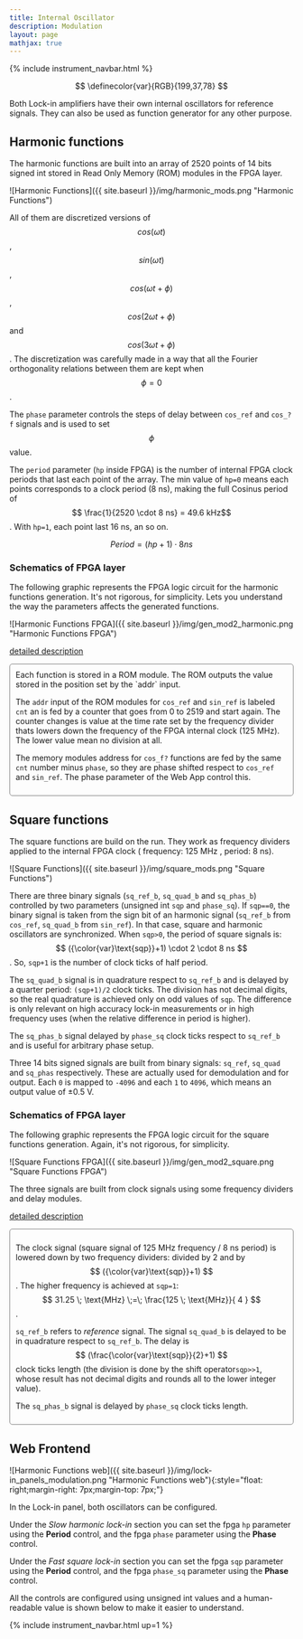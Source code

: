 ```yaml
---
title: Internal Oscillator
description: Modulation
layout: page
mathjax: true
---
```


{% include instrument_navbar.html %}

$$
\definecolor{var}{RGB}{199,37,78}
$$


Both Lock-in amplifiers have their own internal oscillators for reference signals.
They can also be used as function generator for any other purpose.

## Harmonic functions

The harmonic functions are built into an array of 2520 points of 14 bits signed int stored in Read
Only Memory (ROM) modules in the FPGA layer.

![Harmonic Functions]({{ site.baseurl }}/img/harmonic_mods.png "Harmonic Functions")

All of them are discretized versions of $$cos(\omega t)$$, $$sin(\omega t)$$, $$cos(\omega t + \phi)$$, $$cos(2 \omega t + \phi)$$ and
$$cos(3 \omega t + \phi)$$. The discretization was carefully made in a way that all the Fourier orthogonality
relations between them are kept when $$\phi = 0$$.

The `phase` parameter controls the steps of delay between `cos_ref` and `cos_?f` signals and is used to set $$\phi$$ value.

The `period` parameter (`hp` inside FPGA) is the number of internal FPGA clock periods that last each point
of the array. The min value of `hp=0` means each points corresponds to a clock period (8 ns), making the
full Cosinus period of $$ \frac{1}{2520 \cdot 8 ns}  = 49.6 kHz$$. With `hp=1`, each point last 16 ns, an so on.

$$ Period = (hp+1) \cdot 8 ns$$

### Schematics of FPGA layer
The following graphic represents the FPGA logic circuit for the harmonic functions generation.
It's not rigorous, for simplicity. Lets you understand the way the parameters affects the generated
functions.

![Harmonic Functions FPGA]({{ site.baseurl }}/img/gen_mod2_harmonic.png "Harmonic Functions FPGA")


<a data-toggle="collapse" href="#Schematics_of_FPGA_layer_harmonic" aria-expanded="false" aria-controls="Schematics_of_FPGA_layer_harmonic">detailed description <span class="caret"></span></a>

<div id="Schematics_of_FPGA_layer_harmonic" class="collapse" markdown="1" style="padding: 10px; border: 1px solid gray; border-radius: 5px;">
Each function is stored in a ROM module. The ROM outputs the value stored in the position
set by the `addr` input.

The `addr` input of the ROM modules for `cos_ref` and `sin_ref` is labeled `cnt` an is fed by a counter that
goes from 0 to 2519 and start again. The counter changes is value at the time rate set by the frequency
divider thats lowers down the frequency of the FPGA internal clock (125 MHz). The lower value mean no division
at all.

The memory modules address for  `cos_f?` functions are fed by the same `cnt` number minus `phase`, so they are
phase shifted respect to `cos_ref` and `sin_ref`. The phase parameter of the Web App control this.
</div>

## Square functions

The square functions are build on the run. They work as frequency dividers applied to the internal FPGA clock ( frequency: 125 MHz , period: 8 ns).

![Square Functions]({{ site.baseurl }}/img/square_mods.png "Square Functions")

There are three binary signals (`sq_ref_b`, `sq_quad_b` and `sq_phas_b`) controlled by two parameters
(unsigned int `sqp` and `phase_sq`). If `sqp==0`, the binary signal is taken from
the sign bit of an harmonic signal (`sq_ref_b` from `cos_ref`, `sq_quad_b` from `sin_ref`). In that case, square and harmonic oscillators are synchronized.
When `sqp>0`, the period of square signals is: $$ ({\color{var}\text{sqp}}+1) \cdot 2 \cdot 8 ns $$.
So, `sqp+1` is the number of clock ticks of half period.

The `sq_quad_b` signal is in quadrature respect to `sq_ref_b` and is delayed by a quarter period:
`(sqp+1)/2` clock ticks. The division has not decimal digits, so the real quadrature is achieved only on
odd values of `sqp`. The difference is only relevant on high accuracy lock-in measurements or in high frequency uses (when the relative difference in period is higher).

The `sq_phas_b` signal delayed by `phase_sq` clock ticks respect to `sq_ref_b` and is useful for
arbitrary phase setup.

Three 14 bits signed signals are built from binary signals: `sq_ref`, `sq_quad` and `sq_phas` respectively. These are actually used for demodulation and for output. Each `0` is mapped to
`-4096` and each  `1` to `4096`, which means an output value of ±0.5 V.

### Schematics of FPGA layer

The following graphic represents the FPGA logic circuit for the square functions generation.
Again, it's not rigorous, for simplicity.

![Square Functions FPGA]({{ site.baseurl }}/img/gen_mod2_square.png "Square Functions FPGA")

The three signals are built from clock signals using some frequency dividers and delay modules.

<a data-toggle="collapse" href="#Schematics_of_FPGA_layer_square" aria-expanded="false" aria-controls="Schematics_of_FPGA_layer_square">detailed description<span class="caret"></span></a>

<div id="Schematics_of_FPGA_layer_square" class="collapse" markdown="1" style="padding: 10px; border: 1px solid gray; border-radius: 5px;">

The clock signal (square signal of 125 MHz frequency / 8 ns period) is lowered down by two
frequency dividers: divided by 2 and by $$ ({\color{var}\text{sqp}}+1) $$.
The higher frequency is achieved at `sqp=1`:
$$ 31.25 \; \text{MHz} \;=\; \frac{125 \; \text{MHz}}{ 4 } $$ .

`sq_ref_b` refers to *reference* signal. The signal `sq_quad_b` is delayed
to be in quadrature respect to `sq_ref_b`. The delay is
$$ (\frac{\color{var}\text{sqp}}{2}+1) $$ clock ticks length (the division is done by the
shift operator`sqp>>1`,  whose result has not decimal digits and rounds all to
the lower integer value).

The `sq_phas_b` signal is delayed by `phase_sq` clock ticks length.

</div>


## Web Frontend

<div markdown="1" >

![Harmonic Functions web]({{ site.baseurl }}/img/lock-in_panels_modulation.png "Harmonic Functions web"){:style="float: right;margin-right: 7px;margin-top: 7px;"}

In the Lock-in panel, both oscillators can be configured.

Under the *Slow harmonic lock-in* section you can set the fpga `hp` parameter using the
**Period** control, and the fpga `phase` parameter using the **Phase** control.

Under the *Fast square lock-in* section you can set the fpga `sqp` parameter using the
**Period** control, and the fpga `phase_sq` parameter using the **Phase** control.

All the controls are configured using unsigned int values and a human-readable value is shown
below to make it easier to understand.

</div>


{% include instrument_navbar.html up=1 %}

